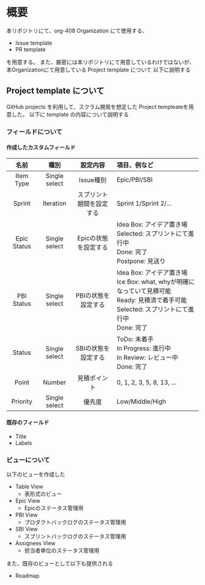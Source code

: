 # 概要

本リポジトリにて、org-408 Organization にて使用する、

* Issue template
* PR template

を用意する。
また、厳密には本リポジトリにて用意しているわけではないが、
本Organizationにて用意している Project template について
以下に説明する

## Project template について

GitHub projects を利用して、スクラム開発を想定した Project templeateを用意した。
以下に template の内容について説明する

### フィールドについて

#### 作成したカスタムフィールド

| 名前 | 種別 | 設定内容 | 項目、例など |
|:---:|:----:|:-------:|:-----|
|Item Type|Single select|Issue種別|Epic/PBI/SBI|
|Sprint|Iteration|スプリント期間を設定する|Sprint 1/Sprint 2/...|
|Epic Status|Single select|Epicの状態を設定する|Idea Box: アイデア置き場<br>Selected: スプリントにて進行中<br>Done: 完了<br>Postpone: 見送り|
|PBI Status|Single select|PBIの状態を設定する|Idea Box: アイデア置き場<br>Ice Box: what, whyが明確になっていて見積可能<br>Ready: 見積済で着手可能<br>Selected: スプリントにて進行中<br>Done: 完了|
|Status|Single select|SBIの状態を設定する|ToDo: 未着手<br>In Progress: 進行中<br>In Review: レビュー中<br>Done: 完了|
|Point|Number|見積ポイント|0, 1, 2, 3, 5, 8, 13, ...|
|Priority|Single select|優先度|Low/Middle/High|

#### 既存のフィールド

* Title
* Labels

### ビューについて

以下のビューを作成した

* Table View
  * 表形式のビュー
* Epic View
  * Epicのステータス管理用
* PBI View
  * プロダクトバックログのステータス管理用
* SBI View
  * スプリントバックログのステータス管理用
* Assignees View
  * 担当者単位のステータス管理用

また、既存のビューとして以下も提供される

* Roadmap

